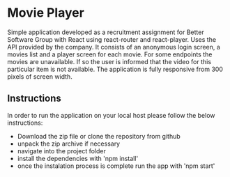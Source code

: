 # Movie Player

Simple application developed as a recruitment assignment for Better Software Group with React using react-router and react-player. Uses the API provided by the company. It consists of an anonymous login screen, a movies list and a player screen for each movie. For some endpoints the movies are unavailable. If so the user is informed that the video for this particular item is not available. The application is fully responsive from 300 pixels of screen width.

## Instructions

In order to run the application on your local host please follow the below instructions:

- Download the zip file or clone the repository from github
- unpack the zip archive if necessary
- navigate into the project folder
- install the dependencies with 'npm install'
- once the instalation process is complete run the app with 'npm start'
